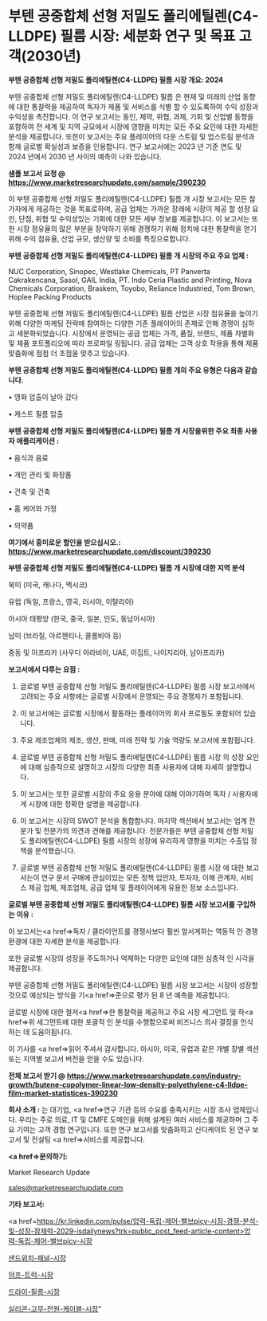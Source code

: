 # 부텐 공중합체 선형 저밀도 폴리에틸렌(C4-LLDPE) 필름 시장: 세분화 연구 및 목표 고객(2030년)

<strong>부텐 공중합체 선형 저밀도 폴리에틸렌(C4-LLDPE) 필름 시장 개요: 2024</strong>

부텐 공중합체 선형 저밀도 폴리에틸렌(C4-LLDPE) 필름 은 현재 및 미래의 산업 동향에 대한 통찰력을 제공하여 독자가 제품 및 서비스를 식별 할 수 있도록하여 수익 성장과 수익성을 촉진합니다. 이 연구 보고서는 동인, 제약, 위협, 과제, 기회 및 산업별 동향을 포함하여 전 세계 및 지역 규모에서 시장에 영향을 미치는 모든 주요 요인에 대한 자세한 분석을 제공합니다. 또한이 보고서는 주요 플레이어의 다운 스트림 및 업스트림 분석과 함께 글로벌 확실성과 보증을 인용합니다. 연구 보고서에는 2023 년 기준 연도 및 2024 년에서 2030 년 사이의 예측이 나와 있습니다.



<strong>샘플 보고서 요청 @ <a href=https://www.marketresearchupdate.com/sample/390230>https://www.marketresearchupdate.com/sample/390230</a></strong>

이 부텐 공중합체 선형 저밀도 폴리에틸렌(C4-LLDPE) 필름 개 시장 보고서는 모든 참가자에게 제공하는 것을 목표로하며, 공급 업체는 가까운 장래에 시장이 제공 할 성장 요인, 단점, 위협 및 수익성있는 기회에 대한 모든 세부 정보를 제공합니다. 이 보고서는 또한 시장 점유율의 많은 부분을 장악하기 위해 경쟁하기 위해 정치에 대한 통찰력을 얻기 위해 수익 점유율, 산업 규모, 생산량 및 소비를 특징으로합니다.



<strong>부텐 공중합체 선형 저밀도 폴리에틸렌(C4-LLDPE) 필름 개 시장의 주요 주요 업체 :</strong>

NUC Corporation, Sinopec, Westlake Chemicals, PT Panverta Cakrakencana, Sasol, GAIL India, PT. Indo Ceria Plastic and Printing, Nova Chemicals Corporation, Braskem, Toyobo, Reliance Industried, Tom Brown, Hoplee Packing Products

부텐 공중합체 선형 저밀도 폴리에틸렌(C4-LLDPE) 필름 산업은 시장 점유율을 높이기 위해 다양한 마케팅 전략에 참여하는 다양한 기존 플레이어의 존재로 인해 경쟁이 심하고 세분화되었습니다. 시장에서 운영되는 공급 업체는 가격, 품질, 브랜드, 제품 차별화 및 제품 포트폴리오에 따라 프로파일 링됩니다. 공급 업체는 고객 상호 작용을 통해 제품 맞춤화에 점점 더 초점을 맞추고 있습니다.



<strong>부텐 공중합체 선형 저밀도 폴리에틸렌(C4-LLDPE) 필름 개의 주요 유형은 다음과 같습니다.</strong>

• 영화 압출이 날아 갔다

• 캐스트 필름 압출



<strong>부텐 공중합체 선형 저밀도 폴리에틸렌(C4-LLDPE) 필름 개 시장을위한 주요 최종 사용자 애플리케이션 :</strong>

• 음식과 음료

• 개인 관리 및 화장품

• 건축 및 건축

• 홈 케어와 가정

• 의약품



<strong>여기에서 흥미로운 할인을 받으십시오.: <a href=https://www.marketresearchupdate.com/discount/390230>https://www.marketresearchupdate.com/discount/390230</a></strong>



<strong>부텐 공중합체 선형 저밀도 폴리에틸렌(C4-LLDPE) 필름 개 시장에 대한 지역 분석</strong>

북미 (미국, 캐나다, 멕시코)

유럽 (독일, 프랑스, 영국, 러시아, 이탈리아)

아시아 태평양 (한국, 중국, 일본, 인도, 동남아시아)

남미 (브라질, 아르헨티나, 콜롬비아 등)

중동 및 아프리카 (사우디 아라비아, UAE, 이집트, 나이지리아, 남아프리카)



<strong>보고서에서 다루는 요점 :</strong>

1. 글로벌 부텐 공중합체 선형 저밀도 폴리에틸렌(C4-LLDPE) 필름 시장 보고서에서 고려되는 주요 사항에는 글로벌 시장에서 운영되는 주요 경쟁자가 포함됩니다.

2. 이 보고서에는 글로벌 시장에서 활동하는 플레이어의 회사 프로필도 포함되어 있습니다.

3. 주요 제조업체의 제조, 생산, 판매, 미래 전략 및 기술 역량도 보고서에 포함됩니다.

4. 글로벌 부텐 공중합체 선형 저밀도 폴리에틸렌(C4-LLDPE) 필름 시장 의 성장 요인에 대해 심층적으로 설명하고 시장의 다양한 최종 사용자에 대해 자세히 설명합니다.

5. 이 보고서는 또한 글로벌 시장의 주요 응용 분야에 대해 이야기하여 독자 / 사용자에게 시장에 대한 정확한 설명을 제공합니다.

6. 이 보고서는 시장의 SWOT 분석을 통합합니다. 마지막 섹션에서 보고서는 업계 전문가 및 전문가의 의견과 견해를 제공합니다. 전문가들은 부텐 공중합체 선형 저밀도 폴리에틸렌(C4-LLDPE) 필름 시장의 성장에 유리하게 영향을 미치는 수출입 정책을 분석했습니다.

7. 글로벌 부텐 공중합체 선형 저밀도 폴리에틸렌(C4-LLDPE) 필름 시장 에 대한 보고서는이 연구 문서 구매에 관심이있는 모든 정책 입안자, 투자자, 이해 관계자, 서비스 제공 업체, 제조업체, 공급 업체 및 플레이어에게 유용한 정보 소스입니다.



<strong>글로벌 부텐 공중합체 선형 저밀도 폴리에틸렌(C4-LLDPE) 필름 시장 보고서를 구입하는 이유 :</strong>

이 보고서는<a href=>독자 / 클</a>라이언트를 경쟁사보다 훨씬 앞서게하는 역동적 인 경쟁 환경에 대한 자세한 분석을 제공합니다.

또한 글로벌 시장의 성장을 주도하거나 억제하는 다양한 요인에 대한 심층적 인 시각을 제공합니다.

부텐 공중합체 선형 저밀도 폴리에틸렌(C4-LLDPE) 필름 시장 보고서는 시장이 성장할 것으로 예상되는 방식을 기<a href=>준으로</a> 평가 된 8 년 예측을 제공합니다.

글로벌 시장에 대한 철저<a href=>한 통찰력</a>을 제공하고 주요 시장 세그먼트 및 하<a href=>위 세그</a>먼트에 대한 포괄적 인 분석을 수행함으로써 비즈니스 의사 결정을 인식하는 데 도움이됩니다.

이 기사를 <a href=>읽어 주</a>셔서 감사합니다. 아시아, 미국, 유럽과 같은 개별 장별 섹션 또는 지역별 보고서 버전을 얻을 수도 있습니다.



<strong>전체 보고서 받기 @ <a href=https://www.marketresearchupdate.com/industry-growth/butene-copolymer-linear-low-density-polyethylene-c4-lldpe-film-market-statistices-390230>https://www.marketresearchupdate.com/industry-growth/butene-copolymer-linear-low-density-polyethylene-c4-lldpe-film-market-statistices-390230</a></strong>



<strong>회사 소개 :</strong>
는 대기업, <a href=>연구 기</a>관 등의 수요를 충족시키는 시장 조사 업체입니다. 우리는 주로 의료, IT 및 CMFE 도메인을 위해 설계된 여러 서비스를 제공하며 그 주요 기여는 고객 경험 연구입니다. 또한 연구 보고서를 맞춤화하고 신디케이트 된 연구 보고서 및 컨설팅 <a href=>서비</a>스를 제공합니다.



<strong><a href=>문의하기:</a></strong>

Market Research Update

sales@marketresearchupdate.com



<strong>기타 보고서:</strong>

<a href=https://kr.linkedin.com/pulse/압력-독립-제어-밸브picv-시장-경쟁-분석-및-성장-잠재력-2029-isdailynews?trk=public_post_feed-article-content>압력-독립-제어-밸브picv-시장</a>

<a href=https://www.linkedin.com/pulse/샌드위치-패널-시장-규모-및-성장-2023-consumer-connection-compendium-ana/>샌드위치-패널-시장</a>

<a href=https://www.linkedin.com/pulse/덤프-트럭-시장-현재-및-미래-성장-2029-isdailynews-4kcbc/>덤프-트럭-시장</a>

<a href=https://www.linkedin.com/pulse/드라이-필름-시장-규모-및-성장-2023-analytics-alchemy-360-analysis-bta4f/>드라이-필름-시장</a>

<a href=https://www.linkedin.com/pulse/실리콘-고무-전원-케이블-시장-경쟁-분석-및-성장-잠재력-2030-zvgfc/>실리콘-고무-전원-케이블-시장</a>"
